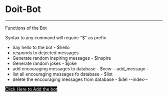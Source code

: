 # Doit-Bot

<hr>
<div>
    <p>Functions of the Bot<br></p>
    <p>Syntax to any command will require "$" as prefix <br> </p>
    <ul>
        <li>Say hello to the bot - $hello</li>
        <li>responds to dejected messages</li>
        <li>Generate random inspiring messages - $inspire</li>
        <li>Generate random jokes - $joke</li>
        <li>add encouraging messages to database - $new --add_message--</li>
        <li>list all encouraging messages fo database - $list</li>
        <li>delete the encouraging messages from database - $del --index--</li>
    </ul>
</div>
<a href="https://discord.com/api/oauth2/authorize?client_id=924309979224231948&permissions=292259293271&scope=bot" style="background-color: black; color: white;">Click Here to Add the bot</a>
